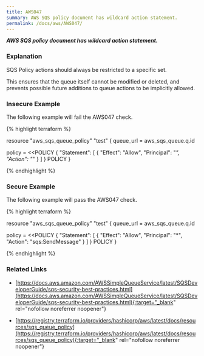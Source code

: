 ```yaml
---
title: AWS047
summary: AWS SQS policy document has wildcard action statement.
permalink: /docs/aws/AWS047/
---
```


***AWS SQS policy document has wildcard action statement.***

### Explanation


SQS Policy actions should always be restricted to a specific set.

This ensures that the queue itself cannot be modified or deleted, and prevents possible future additions to queue actions to be implicitly allowed.



### Insecure Example

The following example will fail the AWS047 check.

{% highlight terraform %}

resource "aws_sqs_queue_policy" "test" {
  queue_url = aws_sqs_queue.q.id

  policy = <<POLICY
{
  "Statement": [
    {
      "Effect": "Allow",
      "Principal": "*",
      "Action": "*"
    }
  ]
}
POLICY
}

{% endhighlight %}



### Secure Example

The following example will pass the AWS047 check.

{% highlight terraform %}

resource "aws_sqs_queue_policy" "test" {
  queue_url = aws_sqs_queue.q.id

  policy = <<POLICY
{
  "Statement": [
    {
      "Effect": "Allow",
      "Principal": "*",
      "Action": "sqs:SendMessage"
    }
  ]
}
POLICY
}

{% endhighlight %}


### Related Links


- [https://docs.aws.amazon.com/AWSSimpleQueueService/latest/SQSDeveloperGuide/sqs-security-best-practices.html](https://docs.aws.amazon.com/AWSSimpleQueueService/latest/SQSDeveloperGuide/sqs-security-best-practices.html){:target="_blank" rel="nofollow noreferrer noopener"}

- [https://registry.terraform.io/providers/hashicorp/aws/latest/docs/resources/sqs_queue_policy](https://registry.terraform.io/providers/hashicorp/aws/latest/docs/resources/sqs_queue_policy){:target="_blank" rel="nofollow noreferrer noopener"}

